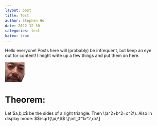 ```yaml
---
layout: post
title: Test
author: Stephen Hu
date: 2022-12-30
categories: test
katex: true
---
```


Hello everyone! Posts here will (probably) be infrequent, but keep an eye out for content! I might write up a few things and put them on here.

![alt text](/assets/painchamp.png)

# Theorem: 
Let \$a,b,c\$ be the sides of a right triangle. Then \\(a^2+b^2=c^2\\). Also in display mode: \$$\sqrt{\pi}\$$ \\[\int_0^1x^2\,dx\\]